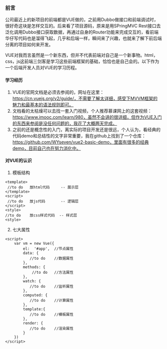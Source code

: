 ### 前言
公司最近上的新项目的前端都是VUE做的，之前用Dubbo做接口和前端调试时，很好奇这块是怎样交互的。后来看了项目源码，原来是用SPringMVC Rest接口去泛化调用Dubbo接口获取数据，再通过自身的Router功能来完成交互的，看前端华仔写代码也是溜得飞起，几乎和后端一样，瞬间来了兴趣，也就来了解下前后端分离的项目如何来开发。

VUE对我而言虽然是一个新东西，但并不代表前端对自己是一个新事物。html，css，js这前端三剑客是学习这些前端框架的基础，恰恰也是自己会的。以下作为一个后端开发人员对VUE的学习历程。

#### 学习经历
1. VUE的官网文档是必须去参阅的，网址在这里：https://cn.vuejs.org/v2/guide/，不需要了解太详细，感受下MVVM框架的魅力和最基本的语法规则即可。
2. 文档看的太枯燥可以去找一套入门视频，个人推荐慕课网上的这套视频：https://www.imooc.com/learn/980，虽然不会讲的很详细，但作为VUE入门的东西来参阅是没任何问题的，我花了大概两天完成。
3. 之前的还是概念性的入门，离实际的项目开发还是很远，个人认为，看经典的代码demo和总结性的文字非常重要，我在github上找到了一个仓库：https://github.com/WYseven/vue2-basic-demo，里面有很多的经典demo，目前自己也在努力消化中。

#### 对VUE的认识 
1. 模板结构
```
<template>
 //to do   放html代码     -- 展示层
</template>
<script>
 //to do   放js代码       -- 逻辑层 
</script>
<style>
//to do    放css样式代码  -- 样式层
<style>
```
2. 七大属性
```
<script>
	var vm = new Vue({
		el:  '#app',  //节点属性 
		data: {       
		   //to do    //数据属性
		},
		methods: {
			//to do   //方法属性
		},
        watch: {
           //to do    //监听属性
        },
        computed: {
           //to do    //计算属性
        },
        template:{
           //to do    //模板属性 
        },
        render: {
           //to do    //渲染属性 
        }
	})
</script>  
```